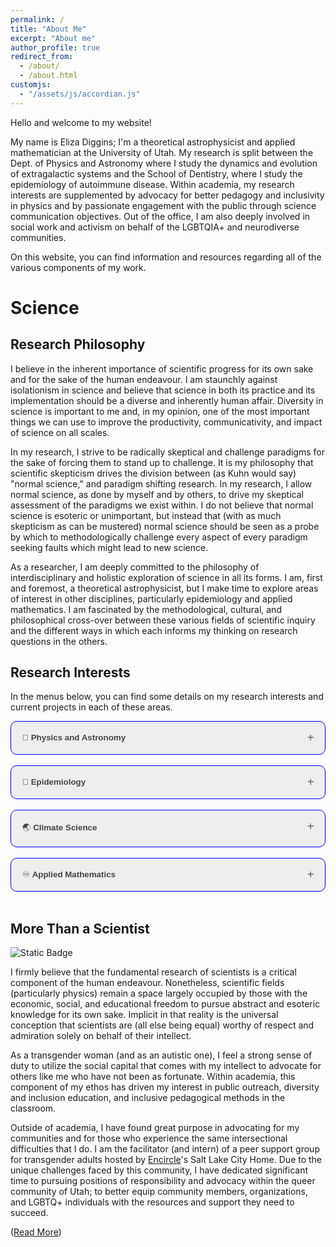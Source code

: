 ```yaml
---
permalink: /
title: "About Me"
excerpt: "About me"
author_profile: true
redirect_from: 
  - /about/
  - /about.html
customjs:
  - "/assets/js/accordian.js"
---
```


<style>
.accordion {
  background-color: #eee;
  border-radius: 10px;
  color: #444;
  cursor: pointer;
  padding: 18px;
  width: 100%;
  text-align: left;
  border: 1px solid blue;
  outline: none;
  transition: 0.4s;
}

/* Add a background color to the button if it is clicked on (add the .active class with JS), and when you move the mouse over it (hover) */
.active, .accordion:hover {
  background-color: #ccc;
}

/* Style the accordion panel. Note: hidden by default */
.panel {
  padding: 0 18px;
  background-color: white;
  max-height: 0px;
  overflow: hidden;
  transition: max-height 0.2s ease-out;
}
.accordion:after {
  content: '\02795'; /* Unicode character for "plus" sign (+) */
  font-size: 13px;
  color: #777;
  float: right;
  margin-left: 5px;
}

.active:after {
  content: "\2796"; /* Unicode character for "minus" sign (-) */
}
</style>

<p>Hello and welcome to my website!</p>
   
<p>
My name is Eliza Diggins; I'm a theoretical astrophysicist and applied mathematician at the University of Utah. My research 
is split between the Dept. of Physics and Astronomy where I study the dynamics and evolution of extragalactic systems 
and the School of Dentistry, where I study the epidemiology of autoimmune disease. Within academia, my research interests
are supplemented by advocacy for better pedagogy and inclusivity in physics and by passionate engagement with the public through 
science communication objectives. Out of the office, I am also deeply
involved in social work and activism on behalf of the LGBTQIA+ and neurodiverse communities. 
</p>
<p>
On this website, you can find information and resources regarding all of the various components of my work.</p>


Science
=======


Research Philosophy
-------------------

I believe in the inherent importance of scientific progress for its own sake and for the sake of the human endeavour. I am staunchly against
isolationism in science and believe that science in both its practice and its implementation should be a diverse and inherently human affair. 
Diversity in science is important to me and, in my opinion, one of the most important things we can use to improve the productivity, communicativity, and impact of
science on all scales. 

In my research, I strive to be radically skeptical and challenge paradigms for the sake of forcing them to stand up to challenge. It is my philosophy that
scientific skepticism drives the division between (as Kuhn would say) "normal science," and paradigm shifting research. In my research, I allow normal science, as done by myself and by others, to
drive my skeptical assessment of the paradigms we exist within. I do not believe that normal science is esoteric or unimportant, but instead that (with as much 
skepticism as can be mustered) normal science should be seen as a probe by which to methodologically challenge every aspect of every paradigm seeking faults which might lead to
new science.

As a researcher, I am deeply committed to the philosophy of interdisciplinary and holistic exploration of science in all its
forms. I am, first and foremost, a theoretical astrophysicist, but I make time to explore areas of interest in other disciplines, particularly
epidemiology and applied mathematics. I am fascinated by the methodological, cultural, and philosophical cross-over between
these various fields of scientific inquiry and the different ways in which each informs my thinking on research questions in the others.

Research Interests
------------------

In the menus below, you can find some details on my research interests and current projects in each of these areas.

<div>
<button class="accordion"><b> &#128301; Physics and Astronomy</b></button>
<div class="panel">
<p>My research interests in physics focus on the nature of extragalactic phenomena and how they inform our understanding of
more fundamental physical truths. I'm particularly interested in the nature of gravity, dark matter, dark energy, and the cosmological history
of our universe. I believe that our understanding of each of these phenomena is incomplete and that one of the next frontiers in physics could occur 
due to a paradigm shift in the way we understand the dynamics of our universe.</p> 
<p>
Right now, my research largely focuses on galaxy clusters and their role in shaping our understanding of the universe. Galaxy clusters are
the largest relaxed structures in the universe and can tell us a lot about the nature of dark matter, gravity, and cosmology. Unfortunately, these
structures are not as well understood as we would like and many of the micro-physical processes underlying the hot, X-ray emitting gas in these systems
are incompletely described leading to systemic issues in our use of these systems for cosmology. My core focus is two-fold. Firstly, what are the 
relevant physical constraints on these systems? How does the plasma physics of the gaseous component drive phenomena? How can we better model these processes
to constrain our observational measurements? Secondly, how can galaxy clusters instruct us in the nature of gravity? Are they entirely self-consistent with General Relativity?
Modified gravity theories are known to break down in galaxy cluster regimes... Why does this happen? What can that tell us about the underlying nature of the universe?
</p>
<p>
To pursue this research, I work as a member of the <a href="https://www.astro.utah.edu/~wik/">X-ray Astrophysics group at the University of Utah</a> (led by Dr. Daniel R. Wik). I focus on analytic, semi-analytic, and numerical
models of phenomena in galaxy clusters in both standard gravitational paradigms and in modified paradigms. In my role as a theorist, I have spend considerable
time in recent years using the unique dynamics of galaxy clusters to constrain theories of modified gravity; however, most recently, my attention
has shifted somewhat to the unique micro-processes that influence the intra-cluster gas dynamics of these systems. Much of this work relies
on numerical simulations (both my own and those from the wider community like the Illustris-TNG Simulations). I am also involved
in the eROSITA all-sky survey mission and have developed software for the analysis of sources from that mission.</p>
<h3>
Things I'm Thinking About Right Now
</h3>
<ul>
<li> MOND gravity theories are really successful in galaxies... Why do they suck in galaxy clusters? Why do they succeed in galaxies? </li>
<li> How can we improve the fidelity of our simulations of galaxy clusters to those observed in the real universe? </li>
<li> What drives the cosmological tensions we observe in galaxy clusters? </li>
<li> How does the micro-physics of the ICM (turbulence, viscosity, etc.) impact or theoretical predictions? </li>
<li> How do assumptions used in the analysis process influence bias in hydrostatic mass inference?</li>
</ul>

</div>
</div>
<br>
<div><button class="accordion"> &#129440; <b>Epidemiology</b></button>
<div class="panel">
  <p>As an epidemiologist, I'm most interested in the applications of mathematical modeling to our predictions about emergent pathogens. With the increasing
globalization in various regimes of our daily lives, pathogen emergence and rapid transmission is an ever increasing threat. To confront it, one needs to have a stable
understanding of the underlying dynamics of the threat. Unfortunately, COVID-19 illustrates that we still have a long way to come in this respect.</p>

<p>
At present, I'm working as part of the <a href="https://dentistry.utah.edu/research/labs/weller">Weller Lab</a> at the <a href="https://dentistry.utah.edu/research/labs/weller">University of Utah School of Dentistry</a> to model
emergent, trade-mediated pathogens. These pathogens, which could range from the relatively common <i>Salmonella enteritidis</i> to yet unknown entities of disease, are characterized by their mobility 
in the international food supply. My research interests are largely focused on asking questions regarding the epidemiological consequences of an emergent pathogen with the infectious potential of
a COVID-19 like epidemic. I work on designing mathematical models for the prediction and characterization of these threats as well as building early warning algorithms for these
emergent events. Our lab is uniquely focused on the intersections of healthcare access, infectious disease, and autoimmunity; as such, I am also active
in constructing mathematical models directed and improving our understanding of the interactions between these aspects of our research.
</p>

<p>
In addition to my mathematical role in the lab, I am also the science lead of the Weller Lab Data Science Group. This group is focused
in the use of unparalleled EHR databases to better understand and model the dynamics and relationships between auto-immune disease and
infectious disease.
</p>
<h3>
Things I'm Thinking About Right Now
</h3>
<ul>
<li> Can emergent infectious diseases trigger auto-immune disease during acute infections? </li>
<li> Why are autoimmune diseases predominantly found to affect female patients?</li>
<li> What testing procedures can improve overall patient care for those with rare / stigmatized diseases?</li>
</ul>
</div>
</div>
<br>
<div><button class="accordion"> &#127759; <b>Climate Science</b></button>
<div class="panel">
  <p>As part of my work as an epidemiologist, I am very interested in exploring the role that climate change plays in the 
behavior of pathogens and the epidemics that they cause. The global impacts of climate change are extremely diverse and play out in many ways
which influence human disease. Food scarcity weakens immune response in those suffering from it and drives mass migration which is tied to epidemic outbreaks. Drought conditions
drive increased pathogen susceptibility in plants, which threatens our food supplies. All of these issues and others are the focus of my interests in climate science.
</p>
Currently, my work is focused on the way that drought induced pathogen susceptibility in plants underpinning our food supply can drive epidemic emergence and threaten
that food supply. I have been honored to engage in this research field as <a href="https://wilkescenter.utah.edu/">a Wilkes Scholar</a> at the University of Utah.
</div>
</div>
<br>
<div>
<button class="accordion"> &#9854;&#65039; <b>Applied Mathematics</b></button>
<div class="panel">
  <p>Applied mathematics is the backbone of everything I do in both epidemiology and in astrophysics. As such, much of my research in applied math is focused on relatively esoteric
questions regarding my other work. Nonetheless, research in mathematics is one of my favorite activities!</p>
<p>
Recently, I've been most interested in numerical analysis questions. I spend a lot of time characterizing algorithms for generating large scale networks from underlying datasets. In studying epidemiology in
the global food supply, I am required to characterize the underlying network structure which drives that phenomenology.
</p>
<p>
I also spend a lot of time building algorithms for various numerical analysis tasks in astrophysics. Currently, i'm really interested in interpolation methods for 
requiring physical models (say radial profiles of density or mass) to have the correct, physically reasonable, structures. This problem is one which is usually confronted in a case-by-case manner; however,
a more standard algorithm (while not ground breaking) would be extremely helpful in reducing the labor around many tasks of this type.
</p>
</div>
</div>
<br>

More Than a Scientist
---------------------

![Static Badge](https://img.shields.io/badge/Encircle_Utah-Donate-pink?style=for-the-badge&labelColor=lightblue&link=https%3A%2F%2Fencircletogether.org%2Fcommunitycircle)

I firmly believe that the fundamental research of scientists is a critical component of the human endeavour.
Nonetheless, scientific fields (particularly physics) remain a space largely occupied by those with the economic, social, and educational
freedom to pursue abstract and esoteric knowledge for its own sake. Implicit in that reality is the universal conception that scientists are
(all else being equal) worthy of respect and admiration solely on behalf of their intellect. 

As a transgender woman (and as an autistic one), I feel a strong sense of duty to utilize the social capital that comes with 
my intellect to advocate for others like me who have not been as fortunate. Within academia, this component of my ethos has driven
my interest in public outreach, diversity and inclusion education, and inclusive pedagogical methods in the classroom.

Outside of academia, I have found great purpose in advocating for my communities and for those who experience the same intersectional
difficulties that I do. I am the facilitator (and intern) of a peer support group for transgender adults hosted by [Encircle](https://www.encircletogether.org)'s Salt Lake City Home.
Due to the unique challenges faced by this community, I have dedicated significant time to pursuing positions of responsibility and advocacy within the queer
community of Utah; to better equip community members, organizations, and LGBTQ+ individuals with the resources and support they need to succeed.

([Read More](https://eliza-diggins.github.io/service.html))

<script type='text/javascript' src='/assets/js/accordian.js'>

</script>
